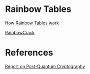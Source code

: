 # Rainbow Tables
[How Rainbow Tables work](https://kestas.kuliukas.com/RainbowTables/)

[RainbowCrack](http://project-rainbowcrack.com/index.htm)

# References
[Report on Post-Quantum Cryptography](https://nvlpubs.nist.gov/nistpubs/ir/2016/NIST.IR.8105.pdf)